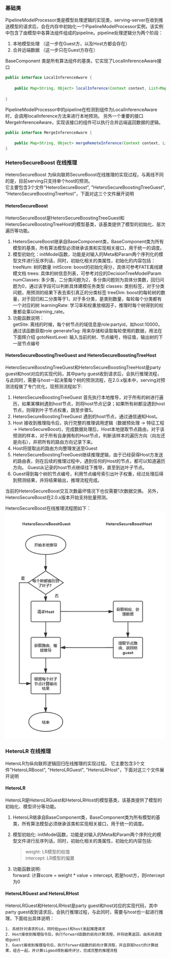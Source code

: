 ### 基础类
PipelineModelProcessor类是模型处理逻辑的实现类，serving-server在收到推送模型的请求后，会在内存中初始化一个PipelineModelProcessor实例，该实例中包含了由模型中各算法组件组成的pipeline。pipeline处理逻辑分为两个阶段：  
1) 本地模型处理 （这一步在Guest方，以及Host方都会存在）  
2) 合并远端数据 （这一步只在Guest方存在）  

BaseComponent 类是所有算法组件的基类，它实现了LocalInferenceAware接口  
```java
public interface LocalInferenceAware {
​
    public Map<String, Object> localInference(Context context, List<Map<String, Object>> input);
​
}
```
PipelineModelProcessor中的pipeline在检测到组件为LocalInferenceAware时，会调用localInference方法来进行本地预测。
另外一个重要的接口MergeInferenceAware，实现该接口的组件可以执行合并远端返回数据的逻辑。  
```java
public interface MergeInferenceAware {
​
    public Map<String, Object> mergeRemoteInference(Context context, List<Map<String, Object>> localData, Map<String, Object> remoteData);
}
```

### HeteroSecureBoost 在线推理
HeteroSecureBoost 为纵向联邦SecureBoost在线推理的实现过程，与离线不同的是，目前serving只支持单个host的预测。  
它主要包含3个文件"HeteroSecureBoost", "HeteroSecureBoostingTreeGuest", "HeteroSecureBoostingTreeHost"，下面对这三个文件展开说明

#### HeteroSecureBoost
HeteroSecureBoost是HeteroSecureBoostingTreeGuest和HeteroSecureBoostingTreeHost的模型基类，该基类提供了模型的初始化、层次遍历等功能。

1. HeteroSecureBoost继承自BaseComponent类，BaseComponent类为所有模型的基类，所有算法模型必须继承该类和实现相关接口，用于统一的调度。
2. 模型初始化：initModel函数，功能是对输入的Meta和Param两个序列化的模型文件进行反序列话，同时，初始化相关的类属性，初始化的内容包括：  
treeNum: 树的数量
initScore: boost的初始化得分，具体可参考FATE离线建模文档
trees: 具体的树信息列表，可参考对应的DecisionTreeModelParam
numClasses: 多少类，二分类问题为2，多分类问题则为具体分类数，回归问题为0，通过该字段可以判断具体建模任务类型
classes: 类别标签，对于分类问题，用预测的结果下表去索引真正的分类标签
treeDim: boost的每轮树的数量，对于回归和二分类等于1，对于多分类，是类别数量，每轮每个分类都有一个对应的树
learningRate: 学习率和权重放缩因子，推理时每个树得到的权重都会乘以learning_rate。
3. 功能函数说明：  
getSite: 离线的时候，每个树节点的域信息是role:partyid，如host:10000，通过该函数获取role
generateTag: 用来存储和读取每轮使用的数据，用法在下面辉介绍
gotoNextLevel: 输入当前的树、节点编号，特征值，输出树的下一层节点编号  

#### HeteroSecureBoostingTreeGuest and HeteroSecureBoostingTreeHost
HeteroSecureBoostingTreeGuest和HeteroSecureBoostingTreeHost是party guest和host对应的实现代码，其中party guest收到请求后，会执行推理流程，与此同时，需要与host一起决策每个树的预测流程，在2.0.x版本中，serving对预测流程做了专门优化，现预测流程如下:

1. HeteroSecureBoostingTreeGuest 首先执行本地推导，对于所有的树进行遍历，如果某棵树遇到host节点，则将host节点记录；如果所有树都没遇到host节点，则得到叶子节点权重，跳至步骤5。
2. HeteroSecureBoostingTreeGuest 遇到的host节点，通过通信通知Host。
3. Host 接收到推理指令后，执行完整的推理调用逻辑（数据预处理 -> 特征工程 -> HeteroSecureBoost)，完成数据处理后，Host本地提取节点路由，对于该预测的样本，对于所有自身拥有的Host节点，判断该样本的遍历方向（向左还是向右），并把所有的路由方向记录下来。
4. Host将提取出的路由方向整理发送至Guest
5. HeteroSecureBoostingTreeGuest继续推理逻辑，由于已经获得Host方发送的路由表，则在后续的推理过程中，遇到任何的Host的节点，都可以知道遍历方向。 Guest从记录的host节点继续往下推导，直至到达叶子节点。
6. Guest得到每个树的节点编号，利用节点编号索引出叶子权重，经过处理后得到预测结果，并将结果输出，推理流程完成。  

当前的HeteroSecureBoost交互次数最坏情况下也仅需要1次数据交换。
另外，HeteroSecureBoost在2.0.x版本开始支持批量预测。

HeteroSecureBoost在线推理流程图如下：
![inference_flow](../img/inference_flow.jpg)

### HeteroLR 在线推理
HeteroLR为纵向联邦逻辑回归在线推理的实现过程。
它主要包含3个文件"HeteroLRBoost", "HeteroLRGuest", "HeteroLRHost"，下面对这三个文件展开说明
#### HeteroLR
HeteroLR是HeteroLRGuest和HeteroLRHost的模型基类，该基类提供了模型的初始化、模型评分等功能。

1. HeteroLR继承自BaseComponent类，BaseComponent类为所有模型的基类，所有算法模型必须继承该类和实现相关接口，用于统一的调度。
2. 模型初始化: initModel函数，功能是对输入的Meta和Param两个序列化的模型文件进行反序列话，同时，初始化相关的类属性，初始化的内容包括:  
    >weight: LR模型的权值  
    >intercept: LR模型的偏置

3. 功能函数说明:  
    forward: 计算score = weight * value + intercept, 若是host方，则intercept为0

#### HeteroLRGuest and HeteroLRHost
HeteroLRGuest和HeteroLRHost是party guest和host对应的实现代码，其中party guest收到请求后，会执行推理过程，与此同时，需要与host也一起进行推理，下面给出具体说明：
```text
1. 系统针对请求的id，同时给guest和host发起推理请求
2. Host接收到推理指令后，执行forward函数的前向计算流程，并将结果返回，由系统调度给guest
3. Guest接收到推理指令后，执行forward函数的前向计算流程，并且获取host的计算结果，组合一起，并计算sigmod得到最终评分，完成完整的推理流程  
```